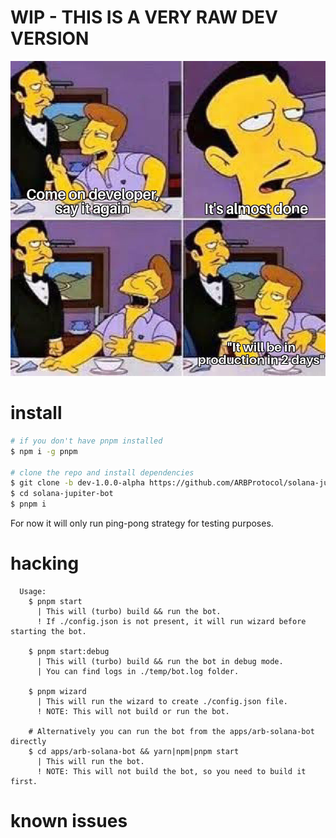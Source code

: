 # WIP - THIS IS A VERY RAW DEV VERSION

![](https://github.com/ARBProtocol/solana-jupiter-bot/blob/dev-1.0.0-alpha/.gifs/very-important-image.jpg)

# install

```bash
# if you don't have pnpm installed
$ npm i -g pnpm

# clone the repo and install dependencies
$ git clone -b dev-1.0.0-alpha https://github.com/ARBProtocol/solana-jupiter-bot.git
$ cd solana-jupiter-bot
$ pnpm i
```

For now it will only run ping-pong strategy for testing purposes.

# hacking

```
  Usage:
    $ pnpm start
      | This will (turbo) build && run the bot.
      ! If ./config.json is not present, it will run wizard before starting the bot.

    $ pnpm start:debug
      | This will (turbo) build && run the bot in debug mode.
      | You can find logs in ./temp/bot.log folder.

    $ pnpm wizard
      | This will run the wizard to create ./config.json file.
      ! NOTE: This will not build or run the bot.

    # Alternatively you can run the bot from the apps/arb-solana-bot directly
    $ cd apps/arb-solana-bot && yarn|npm|pnpm start
      | This will run the bot.
      ! NOTE: This will not build the bot, so you need to build it first.

```

# known issues
